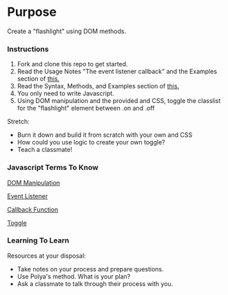# Purpose

Create a "flashlight" using DOM methods.

### Instructions

1. Fork and clone this repo to get started.
2. Read the Usage Notes "The event listener callback" and the Examples section of [this.](https://developer.mozilla.org/en-US/docs/Web/API/EventTarget/addEventListener)  
3. Read the Syntax, Methods, and Examples section of  [this.](https://developer.mozilla.org/en-US/docs/Web/API/Element/classList)
4. You only need to write Javascript.
5. Using DOM manipulation and the provided <html> and CSS, toggle the classlist for the "flashlight" element between .on and .off

Stretch:
- Burn it down and build it from scratch with your own <html> and CSS
- How could you use logic to create your own toggle?
- Teach a classmate!


### Javascript Terms To Know

[DOM Manipulation](https://developer.mozilla.org/en-US/docs/Web/API/Document_Object_Model/Introduction)

[Event Listener](https://developer.mozilla.org/en-US/docs/Web/API/EventTarget/addEventListener)

[Callback Function](https://codeburst.io/javascript-what-the-heck-is-a-callback-aba4da2deced)

[Toggle](https://www.techopedia.com/definition/9740/toggle)


### Learning To Learn

Resources at your disposal:
- Take notes on your process and prepare questions.
- Use Polya's method. What is your plan?
- Ask a classmate to talk through their process with you.  
